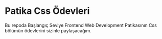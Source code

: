 # Patika Css Ödevleri

Bu repoda Başlangıç Seviye Frontend Web Development Patikasının Css bölümün ödevlerini sizinle paylaşacağım.

